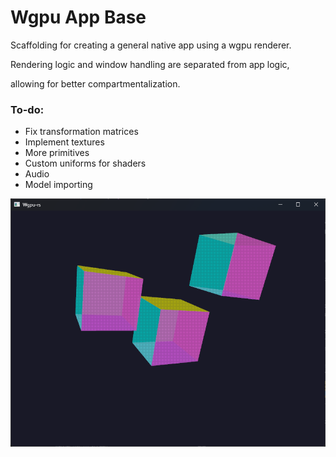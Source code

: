 # Wgpu App Base

Scaffolding for creating a general native app using a wgpu renderer.

Rendering logic and window handling are separated from app logic,

allowing for better compartmentalization.

### To-do:
- Fix transformation matrices
- Implement textures
- More primitives
- Custom uniforms for shaders
- Audio
- Model importing

<img src="assets/screenshot.png" width="700px" />